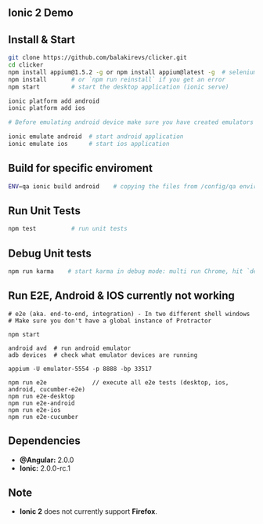 ## Ionic 2 Demo

## Install & Start

```bash
git clone https://github.com/balakirevs/clicker.git
cd clicker
npm install appium@1.5.2 -g or npm install appium@latest -g  # selenium server for mobile devices
npm install       # or `npm run reinstall` if you get an error
npm start         # start the desktop application (ionic serve)

ionic platform add android
ionic platform add ios

# Before emulating android device make sure you have created emulators based on platform 4.4.2 and API level 19.

ionic emulate android  # start android application
ionic emulate ios      # start ios application
```

## Build for specific enviroment
```bash
ENV=qa ionic build android    # copying the files from /config/qa enviroment
```

## Run Unit Tests
```bash
npm test          # run unit tests
```

## Debug Unit tests
```bash
npm run karma    # start karma in debug mode: multi run Chrome, hit `debug` to get going.
```

## Run E2E, Android & IOS currently not working
```
# e2e (aka. end-to-end, integration) - In two different shell windows
# Make sure you don't have a global instance of Protractor

npm start

android avd  # run android emulator
adb devices  # check what emulator devices are running

appium -U emulator-5554 -p 8888 -bp 33517

npm run e2e             // execute all e2e tests (desktop, ios, android, cucumber-e2e)
npm run e2e-desktop
npm run e2e-android
npm run e2e-ios
npm run e2e-cucumber
```

## Dependencies

* **@Angular:** 2.0.0
* **Ionic:** 2.0.0-rc.1

## Note

* **Ionic 2** does not currently support **Firefox**.

